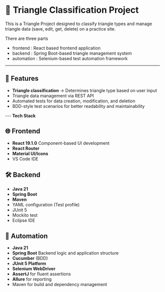 # :triangular_ruler: Triangle Classification Project
This is a Triangle Project designed to classify triangle types and manage triangle data (save, edit, get, delete) on a practice site. 

There are three parts
- frontend : React based frontend application
- backend : Spring Boot-based triangle management system
- automation : Selenium-based test automation framework
  
---
## 🚀 Features
- **Triangle classification** → Determines triangle type based on user input
- Triangle data management via REST API
- Automated tests for data creation, modification, and deletion
- BDD-style test scenarios for better readability and maintainability

--- **Tech Stack**
## 🌐 Frontend
- **React 19.1.0** Component-based UI development
- **React Router**
- **Material UI/Icons**
- VS Code IDE
  
## 🛠️ Backend
- **Java 21**
- **Spring Boot** 
- **Maven** 
- YAML configuration (Test profile)
- JUnit 5
- Mockito test
- Eclipse IDE

## 🧪 Automation
- **Java 21**
- **Spring Boot** Backend logic and application structure
- **Cucumber** (BDD)
- **JUnit 5 Platform**
- **Selenium WebDriver**
- **AssertJ** for fluent assertions
- **Allure** for reporting
- Maven for build and dependency management
